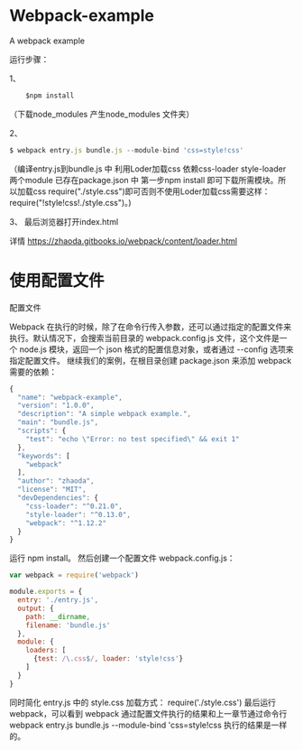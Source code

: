 # Webpack-example
A webpack example

运行步骤：

  1、
  ```javascript 
      $npm install 
  ```
  （下载node_modules 产生node_modules 文件夹）
  
  2、 
  ```javascript 
  $ webpack entry.js bundle.js --module-bind 'css=style!css'  
  ```
  （编译entry.js到bundle.js 中  利用Loder加载css 依赖css-loader style-loader 两个module 已存在package.json 中 第一步npm install 即可下载所需模块。所以加载css require("./style.css")即可否则不使用Loder加载css需要这样：require("!style!css!./style.css")。)
  
  3、 最后浏览器打开index.html
  
  详情 https://zhaoda.gitbooks.io/webpack/content/loader.html 
  
  # 使用配置文件
  配置文件

Webpack 在执行的时候，除了在命令行传入参数，还可以通过指定的配置文件来执行。默认情况下，会搜索当前目录的 webpack.config.js 文件，这个文件是一个 node.js 模块，返回一个 json 格式的配置信息对象，或者通过 --config 选项来指定配置文件。
继续我们的案例，在根目录创建 package.json 来添加 webpack 需要的依赖：
```javascript
{
  "name": "webpack-example",
  "version": "1.0.0",
  "description": "A simple webpack example.",
  "main": "bundle.js",
  "scripts": {
    "test": "echo \"Error: no test specified\" && exit 1"
  },
  "keywords": [
    "webpack"
  ],
  "author": "zhaoda",
  "license": "MIT",
  "devDependencies": {
    "css-loader": "^0.21.0",
    "style-loader": "^0.13.0",
    "webpack": "^1.12.2"
  }
}
```

运行 npm install。
然后创建一个配置文件 webpack.config.js：
```javascript
var webpack = require('webpack')

module.exports = {
  entry: './entry.js',
  output: {
    path: __dirname,
    filename: 'bundle.js'
  },
  module: {
    loaders: [
      {test: /\.css$/, loader: 'style!css'}
    ]
  }
}
```

同时简化 entry.js 中的 style.css 加载方式：
require('./style.css')
最后运行 webpack，可以看到 webpack 通过配置文件执行的结果和上一章节通过命令行 webpack entry.js bundle.js --module-bind 'css=style!css 执行的结果是一样的。
